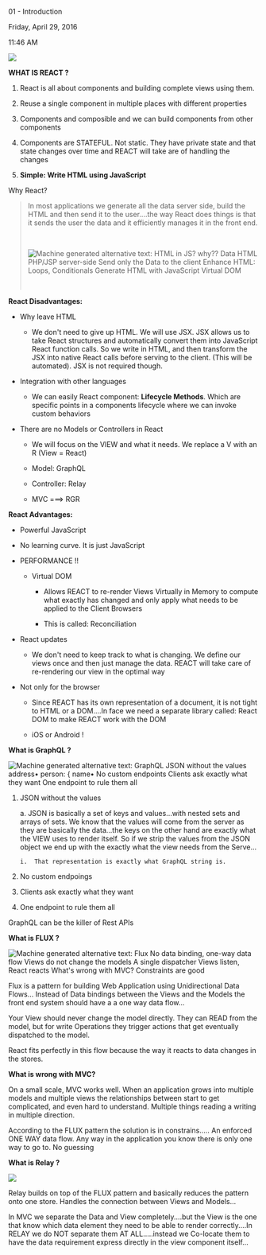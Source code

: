 01 - Introduction

Friday, April 29, 2016

11:46 AM

![](000_01_-_Introduction_000.png)

**WHAT IS REACT ?**

1.  React is all about components and building complete views using them.

2.  Reuse a single component in multiple places with different properties

3.  Components and composible and we can build components from other components

4.  Components are STATEFUL. Not static. They have private state and that state changes over time and REACT will take are of handling the changes

5.  **Simple: Write HTML using JavaScript**

Why React?

> In most applications we generate all the data server side, build the HTML and then send it to the user....the way React does things is that it sends the user the data and it efficiently manages it in the front end.
>
>  
>
> ![Machine generated alternative text: HTML in JS? why?? Data HTML PHP/JSP server-side Send only the Data to the client Enhance HTML: Loops, Conditionals Generate HTML with JavaScript Virtual DOM ](000_01_-_Introduction_001.png)
>
>  

**React Disadvantages:**

-   Why leave HTML

    -   We don't need to give up HTML. We will use JSX. JSX allows us to take React structures and automatically convert them into JavaScript React function calls. So we write in HTML, and then transform the JSX into native React calls before serving to the client. (This will be automated). JSX is not required though.

-   Integration with other languages

    -   We can easily React component: **Lifecycle Methods**. Which are specific points in a components lifecycle where we can invoke custom behaviors

-   There are no Models or Controllers in React

    -   We will focus on the VIEW and what it needs. We replace a V with an R (View = React)

    -   Model: GraphQL

    -   Controller: Relay

    -   MVC ===\> RGR

**React Advantages:**

-   Powerful JavaScript

-   No learning curve. It is just JavaScript

-   PERFORMANCE !!

    -   Virtual DOM

        -   Allows REACT to re-render Views Virtually in Memory to compute what exactly has changed and only apply what needs to be applied to the Client Browsers

        -   This is called: Reconciliation

-   React updates

    -   We don\'t need to keep track to what is changing. We define our views once and then just manage the data. REACT will take care of re-rendering our view in the optimal way

-   Not only for the browser

    -   Since REACT has its own representation of a document, it is not tight to HTML or a DOM....In face we need a separate library called: React DOM to make REACT work with the DOM

    -   iOS or Android !

**What is GraphQL ?**

![Machine generated alternative text: GraphQL JSON without the values address• person: { name• No custom endpoints Clients ask exactly what they want One endpoint to rule them all ](000_01_-_Introduction_002.png)

1.  JSON without the values

    a.  JSON is basically a set of keys and values...with nested sets and arrays of sets. We know that the values will come from the server as they are basically the data...the keys on the other hand are exactly what the VIEW uses to render itself. So if we strip the values from the JSON object we end up with the exactly what the view needs from the Serve...

        i.  That representation is exactly what GraphQL string is.

2.  No custom endpoings

3.  Clients ask exactly what they want

4.  One endpoint to rule them all

GraphQL can be the killer of Rest APIs

**What is FLUX ?**

![Machine generated alternative text: Flux No data binding, one-way data flow Views do not change the models A single dispatcher Views listen, React reacts What\'s wrong with MVC? Constraints are good ](000_01_-_Introduction_003.png)

Flux is a pattern for building Web Application using Unidirectional Data Flows... Instead of Data bindings between the Views and the Models the front end system should have a a one way data flow...

Your View should never change the model directly. They can READ from the model, but for write Operations they trigger actions that get eventually dispatched to the model.

React fits perfectly in this flow because the way it reacts to data changes in the stores.

**What is wrong with MVC?**

On a small scale, MVC works well. When an application grows into multiple models and multiple views the relationships between start to get complicated, and even hard to understand. Multiple things reading a writing in multiple direction.

According to the FLUX pattern the solution is in constrains..... An enforced ONE WAY data flow. Any way in the application you know there is only one way to go to. No guessing

**What is Relay ?**

![](000_01_-_Introduction_004.png)

Relay builds on top of the FLUX pattern and basically reduces the pattern onto one store. Handles the connection between Views and Models...

In MVC we separate the Data and View completely....but the View is the one that know which data element they need to be able to render correctly....In RELAY we do NOT separate them AT ALL.....instead we Co-locate them to have the data requirement express directly in the view component itself...
